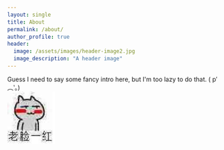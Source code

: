 ```yaml
---
layout: single
title: About
permalink: /about/
author_profile: true
header:
  image: /assets/images/header-image2.jpg
  image_description: "A header image"
---
```



Guess I need to say some fancy intro here, but I'm too lazy to do that. ( p′︵‵。)<br>
<img src = "../assets/images/emoji/emm.jpg">
